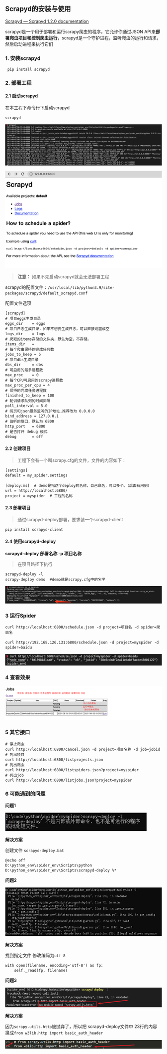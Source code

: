 ## Scrapyd的安装与使用

[Scrapyd — Scrapyd 1.2.0 documentation](https://scrapyd.readthedocs.io/en/latest/index.html#)

scrapyd是一个用于部署和运行scrapy爬虫的程序，它允许你通过JSON API来**部署爬虫项目和控制爬虫运行**，scrapyd是一个守护进程，监听爬虫的运行和请求，然后启动进程来执行它们

### 1. 安装scrapyd
```shell
 pip install scrapyd 
```
### 2. 部署工程

#### 2.1 启动scrapyd

在本工程下命令行下启动scrapyd

```shell
scrapyd
```

![image-20210802003417712](../img/image-20210802003417712.png)

![image-20210802003253835](../img/image-20210802003253835.png)

> **注意：** 如果不先启动scrapyd就会无法部署工程

scrapyd的配置文件：`/usr/local/lib/python3.9/site-packages/scrapyd/default_scrapyd.conf`

配置文件选项

```shell
[scrapyd]
# 项目eggs生成目录
eggs_dir    = eggs
# 项目日志生成目录，如果不想要生成日志，可以直接设置成空
logs_dir    = logs
# 爬取的items存储的文件夹，默认为空，不存储。
items_dir   =
# 每个爬虫保持的完成任务数
jobs_to_keep = 5
# 项目dbs生成目录
dbs_dir     = dbs
# 可启用的最多进程数
max_proc    = 0
# 每个CPU可启用的scrapy进程数
max_proc_per_cpu = 4
# 保持的完成任务进程数
finished_to_keep = 100
# 轮训请求队列的时间间隔
poll_interval = 5.0
# 网页和json服务监听的IP地址,推荐改为 0.0.0.0
bind_address = 127.0.0.1
# 监听的端口，默认为 6800
http_port   = 6800
# 是否打开 debug 模式
debug       = off
```

#### 2.2 创建项目

>工程下会有一个叫scrapy.cfg的文件，文件的内容如下：

```
[settings]
default = my_spider.settings

[deploy:ms]  # demo是指这个deploy的名称，自己命名，可以多个。（后面有用到） 
url = http://localhost:6800/
project = myspider  # 工程的名称
```



#### 2.3 部署项目

> 通过scrapyd-deploy部署，要求装一个scrapyd-client

```
pip install scrapyd-client
```
#### 2.4 使用scrapyd-deploy

 **scrapyd-deploy 部署名称 -p 项目名称**

> 在项目路径下执行

```
scrapyd-deploy -l
scrapy-deploy demo  #demo就是scrapy.cfg中的名字
```

![image-20210802005947136](../img/image-20210802005947136.png)

### 3 运行Spider

```
curl http://localhost:6800/schedule.json -d project=项目名 -d spider=爬虫名

curl http://192.168.126.131:6800/schedule.json -d project=myspider -d spider=baidu
```

![image-20210802010255388](../img/image-20210802010255388.png)

### 4 查看效果

![image-20210802010926275](../img/image-20210802010926275.png)

### 5 其它接口

```shell
# 停止爬虫
curl http://localhost:6800/cancel.json -d project=项目名称 -d job=jobid
# 列出项目
curl http://localhost:6800/listprojects.json
# 列出爬虫
curl http://localhost:6800/listspiders.json?project=myspider
# 列出job
curl http://localhost:6800/listjobs.json?project=myspider
```





### 6 可能遇到的问题

**问题1**

![image-20210802155919762](..\img\image-20210802155919762.png)

**解决方案**

创建文件 `scrapyd-deploy.bat`

```shell
@echo off
D:\python_env\spider_env\Scripts\python D:\python_env\spider_env\Scripts\scrapyd-deploy %*
```



**问题2**

![image-20210802160240531](..\img\image-20210802160240531.png)

**解决方案**

找到指定文件 修改编码为`utf-8`

```shell
with open(filename, encoding='utf-8') as fp:
	self._read(fp, filename)
```

**问题3**



![image-20210802183300303](..\img\image-20210802183300303.png)

**解决方案**

因为`scrapy.utils.http`被抛弃了，所以把 scrapyd-deploy文件中 23行的内容 换成`from w3lib.http import basic_auth_header`

![image-20210802183620489](..\img\image-20210802183620489.png)
